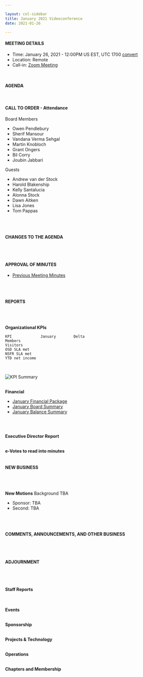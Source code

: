 ```yaml
---

layout: col-sidebar
title: January 2021 Videoconference
date: 2021-01-26

---
```


#### MEETING DETAILS

- Time: January 26, 2021 - 12:00PM US EST, UTC 1700 [convert](https://www.timeanddate.com/worldclock/meetingdetails.html?year=2020&month=11&day=24&hour=17&min=0&sec=0&p1=16&p2=919&p3=78&p4=136&p5=137&p6=176&p7=179)
- Location: Remote
- Call-in: [Zoom Meeting](https://zoom.us/j/675935446)
<br>

#### AGENDA
<br>

#### CALL TO ORDER - Attendance

Board Members
- Owen Pendlebury
- Sherif Mansour
- Vandana Verma Sehgal
- Martin Knobloch
- Grant Ongers
- Bil Corry
- Joubin Jabbari

Guests
- Andrew van der Stock
- Harold Blakenship
- Kelly Santalucia
- Alonna Stock
- Dawn Aitken
- Lisa Jones
- Tom Pappas
<br>
<br>

#### CHANGES TO THE AGENDA
<br>
<br>

#### APPROVAL OF MINUTES

- [Previous Meeting Minutes](/www-board/minutes/202012)
<br>
<br>

#### REPORTS
<br>
<br>

**Organizational KPIs**

```
KPI	            January        Delta
Members         
Visitors        
OSD SLA met     
NSFR SLA met    
YTD net income  
```
<br>

![KPI Summary](/www-board/attachments/202011-board-kpi-summary.png)
<br>
<br>

**Financial**

- [January Financial Package](/www-board/attachments/YYYYMM-board-summary.pdf)
- [January Board Summary](/www-board/attachments/YYYYMM-board-summary.pdf)
- [January Balance Summary](/www-board/attachments/YYYYMM-balance-summary.pdf)
<br>
<br>

**Executive Director Report**
<br>
<br>

**e-Votes to read into minutes**
<br>
<br>

#### NEW BUSINESS
<br>
<br>

**New Motions**
Background TBA
<br>
- Sponsor: TBA
- Second: TBA
<br>
<br>

#### COMMENTS, ANNOUNCEMENTS, AND OTHER BUSINESS
<br>
<br>

#### ADJOURNMENT
<br>
<br>

#### Staff Reports
<br>

**Events**
<br>
<br>

**Sponsorship**
<br>
<br>

**Projects & Technology**
<br>
<br>

**Operations**
<br>
<br>

**Chapters and Membership**
<br>
<br>


